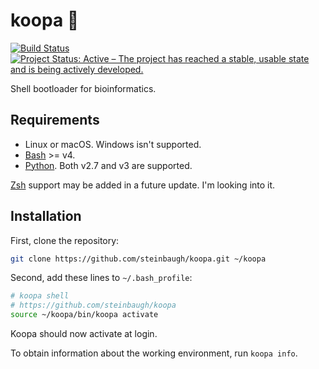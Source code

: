 # koopa 🐢

[![Build Status](https://travis-ci.org/steinbaugh/koopa.svg?branch=master)](https://travis-ci.org/steinbaugh/koopa)
[![Project Status: Active – The project has reached a stable, usable state and is being actively developed.](http://www.repostatus.org/badges/latest/active.svg)](http://www.repostatus.org/#active)

Shell bootloader for bioinformatics.

## Requirements

- Linux or macOS. Windows isn't supported.
- [Bash][] >= v4.
- [Python][]. Both v2.7 and v3 are supported.

[Zsh][] support may be added in a future update. I'm looking into it.

## Installation

First, clone the repository:

```bash
git clone https://github.com/steinbaugh/koopa.git ~/koopa
```

Second, add these lines to `~/.bash_profile`:

```bash
# koopa shell
# https://github.com/steinbaugh/koopa
source ~/koopa/bin/koopa activate
```

Koopa should now activate at login.

To obtain information about the working environment, run `koopa info`.

[Bash]: https://www.gnu.org/software/bash/
[Python]: https://www.python.org/
[Zsh]: https://www.zsh.org/

